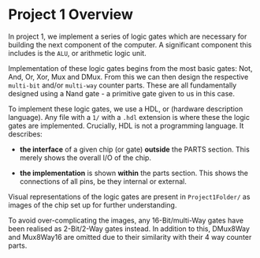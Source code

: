 # Project 1 Overview

In project 1, we implement a series of logic gates which are necessary for building the next component of the computer. A significant component this includes is the `ALU`, or arithmetic logic unit.

Implementation of these logic gates begins from the most basic gates: Not, And, Or, Xor, Mux and DMux. From this we can then design the respective `multi-bit` and/or `multi-way` counter parts. These are all fundamentally designed using a Nand gate - a primitive gate given to us in this case.

To implement these logic gates, we use a HDL, or (hardware description language). Any file with a `1/` with a `.hdl` extension is where these the logic gates are implemented. Crucially, HDL is not a programming language. It describes: 
<br>

- **the interface** of a given chip (or gate) **outside** the PARTS section. This merely shows the overall I/O of the chip.

- **the implementation** is shown **within** the parts section. This shows the connections of all pins, be they internal or external.

Visual representations of the logic gates are present in `Project1Folder/` as images of the chip set up for further understanding.

To avoid over-complicating the images, any 16-Bit/multi-Way gates have been realised as 2-Bit/2-Way gates instead. In addition to this, DMux8Way and Mux8Way16 are omitted due to their similarity with their 4 way counter parts.